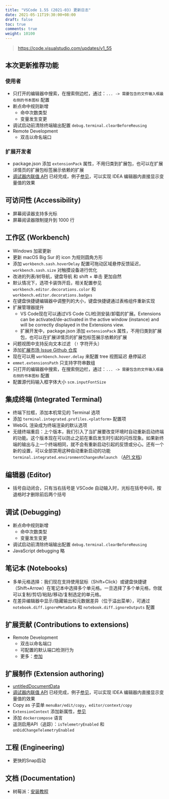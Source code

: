 ```yaml
---
title: "VSCode 1.55 (2021-03) 更新日志"
date: 2021-05-11T19:30:00+08:00
draft: false
toc: true
comments: true
weight: 10100
---
```


> https://code.visualstudio.com/updates/v1_55

## 本次更新推荐功能

### 使用者

* 只打开的编辑器中搜索，在搜索侧边栏，通过：`... -> 需要包含的文件输入框最右侧的书本图标` 配置
* 断点命中规则新增
    * 命中次数类型
    * 变量发生变更
* 调试启动前清除终端输出配置 `debug.terminal.clearBeforeReusing`
* Remote Development
    * 双击以命名端口

### 扩展开发者

* package.json 添加 `extensionPack` 属性，不用归类到扩展包，也可以在扩展详情页的扩展包标签展示依赖的扩展
* [调试器内联值 API](https://code.visualstudio.com/api/references/vscode-api#InlineValuesProvider) 已经完成，例子[参见](https://code.visualstudio.com/updates/v1_54#_inline-value-provider-api)，可以实现 IDEA 编辑器内直接显示变量值的效果

## 可访问性 (Accessibility)

* 屏幕阅读器支持多光标
* 屏幕阅读器限制提升到 1000 行

## 工作区 (Workbench)

* Windows 加密更新
* 更新 macOS Big Sur 的 icon 为规则圆角方形
* 添加 `workbench.sash.hoverDelay` 配置可拖动区域悬停反馈延迟，`workbench.sash.size` 对触摸设备进行优化
* 改进的列表/树导航，键盘导航 和 shift + 单击 更加自然
* 默认情况下，选项卡装饰开启，相关配置参见 `workbench.editor.decorations.color`  和`workbench.editor.decorations.badges`
* 在键盘快捷键编辑器中调整列的大小，键盘快捷键通过表格组件重新实现
* 扩展管理器提升
    * VS Code现在可以通过VS Code CLI检测安装/卸载的扩展。Extensions can be activated/de-activated in the active window (instance) and will be correctly displayed in the Extensions view.
    * 扩展开发中，package.json 添加 `extensionPack` 属性，不用归类到扩展包，也可以在扩展详情页的扩展包标签展示依赖的扩展
* 问题视图中支持反向文本过滤 （`!` 字符开头）
* 添加[扩展市场 Issue Github 仓库](https://github.com/microsoft/vsmarketplace)
* 现在可以用 `workbench.hover.delay` 来配置 tree 视图延迟 悬停延迟
* `emmet.extensionsPath` 只支持字符串数组
* 只打开的编辑器中搜索，在搜索侧边栏，通过：`... -> 需要包含的文件输入框最右侧的书本图标` 配置
* 配置源代码输入框字体大小 `scm.inputFontSize`

## 集成终端 (Integrated Terminal)

* 终端下拉框，添加本机常见的 Terminal 选项
* 添加 `terminal.integrated.profiles.<platform>` 配置项
* WebGL 渲染成为终端渲染的默认选项
* 无缝终端重启：上个版本，我们引入了当扩展要改变环境时自动重新启动终端的功能。这个版本现在可以防止之前在重启发生时引起的闪烁现象。如果新终端的输出与上一个终端相同，就不会有重新启动引起的反馈或分心。还有一个新的设置，可以全部禁用这种自动重新启动的功能 `terminal.integrated.environmentChangesRelaunch` （[API 文档](https://code.visualstudio.com/api/references/vscode-api#EnvironmentVariableCollection)）

## 编辑器 (Editor)

* 括号自动闭合，只有当右括号是 VSCode 自动输入时，光标在括号中间，按退格时才删除前后两个括号

## 调试 (Debugging)

* 断点命中规则新增
    * 命中次数类型
    * 变量发生变更
* 调试启动前清除终端输出配置 `debug.terminal.clearBeforeReusing`
* JavaScript debugging 略

## 笔记本 (Notebooks)

* 多单元格选择：我们现在支持使用鼠标（Shift+Click）或键盘快捷键（Shift+Arrow）在笔记本中选择多个单元格。一旦选择了多个单元格，你就可以复制/剪切/粘贴/移动/复制选定的单元格。
* 在差异编辑器中显示/隐藏输出和元数据差异（位于溢出菜单），可通过 `notebook.diff.ignoreMetadata` 和 `notebook.diff.ignoreOutputs` 配置

## 扩展贡献 (Contributions to extensions)

* Remote Development
    * 双击以命名端口
    * 可配置的默认端口检测行为
    * 更多：[参加](https://github.com/microsoft/vscode-docs/blob/main/remote-release-notes/v1_55.md)

## 扩展制作 (Extension authoring)

* [untitledDocumentData](https://code.visualstudio.com/api/references/vscode-api#CustomDocumentOpenContext)
* [调试器内联值 API](https://code.visualstudio.com/api/references/vscode-api#InlineValuesProvider) 已经完成，例子[参见](https://code.visualstudio.com/updates/v1_54#_inline-value-provider-api)，可以实现 IDEA 编辑器内直接显示变量值的效果
* Copy as 子菜单 `menuBar/edit/copy`，`editor/context/copy`
* `ExtensionContext` 添加新属性，[参见](https://code.visualstudio.com/api/references/vscode-api#Extension%3CT%3E)
* 添加 `dockercompose` 语言
* 遥测启用API（追踪）：`isTelemetryEnabled` 和 `onDidChangeTelemetryEnabled`

## 工程 (Engineering)

* 更快的Snap启动

## 文档 (Documentation)

* 树莓派：[安装教程](https://code.visualstudio.com/docs/setup/raspberry-pi)
